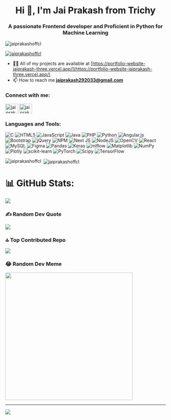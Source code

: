 <h1 align="center">Hi 👋, I'm Jai Prakash from Trichy</h1>
<h3 align="center">A passionate Frontend developer and Proficient in Python for Machine Learning</h3>

<p align="left"> <img src="https://komarev.com/ghpvc/?username=jaiprakashoffcl&label=Profile%20views&color=0e75b6&style=flat" alt="jaiprakashoffcl" /> </p>

<p align="left"> <a href="https://github.com/ryo-ma/github-profile-trophy"><img src="https://github-profile-trophy.vercel.app/?username=jaiprakashoffcl" alt="jaiprakashoffcl" /></a> </p>

- 👨‍💻 All of my projects are available at [https://portfolio-website-jaiprakash-three.vercel.app/](https://portfolio-website-jaiprakash-three.vercel.app/)
- 📫 How to reach me **jaiprakash292033@gmail.com**

<h3 align="left">Connect with me:</h3>
<p align="left">
<a href="https://linkedin.com/in/jai prakash ramesh" target="blank"><img align="center" src="https://raw.githubusercontent.com/rahuldkjain/github-profile-readme-generator/master/src/images/icons/Social/linked-in-alt.svg" alt="jai prakash ramesh" height="30" width="40" /></a>
<a href="https://instagram.com/jaiprakash._.official" target="blank"><img align="center" src="https://raw.githubusercontent.com/rahuldkjain/github-profile-readme-generator/master/src/images/icons/Social/instagram.svg" alt="jaiprakash._.official" height="30" width="40" /></a>
</p>

<h3 align="left">Languages and Tools:</h3>
<p align="left">
<img src="https://img.shields.io/badge/c-%2300599C.svg?style=for-the-badge&logo=c&logoColor=white" alt="C" /> 
<img src="https://img.shields.io/badge/html5-%23E34F26.svg?style=for-the-badge&logo=html5&logoColor=white" alt="HTML5" /> 
<img src="https://img.shields.io/badge/javascript-%23323330.svg?style=for-the-badge&logo=javascript&logoColor=%23F7DF1E" alt="JavaScript" /> 
<img src="https://img.shields.io/badge/java-%23ED8B00.svg?style=for-the-badge&logo=openjdk&logoColor=white" alt="Java" /> 
<img src="https://img.shields.io/badge/php-%23777BB4.svg?style=for-the-badge&logo=php&logoColor=white" alt="PHP" /> 
<img src="https://img.shields.io/badge/python-3670A0?style=for-the-badge&logo=python&logoColor=ffdd54" alt="Python" /> 
<img src="https://img.shields.io/badge/angular.js-%23E23237.svg?style=for-the-badge&logo=angularjs&logoColor=white" alt="Angular.js" /> 
<img src="https://img.shields.io/badge/bootstrap-%238511FA.svg?style=for-the-badge&logo=bootstrap&logoColor=white" alt="Bootstrap" /> 
<img src="https://img.shields.io/badge/jquery-%230769AD.svg?style=for-the-badge&logo=jquery&logoColor=white" alt="jQuery" /> 
<img src="https://img.shields.io/badge/NPM-%23CB3837.svg?style=for-the-badge&logo=npm&logoColor=white" alt="NPM" /> 
<img src="https://img.shields.io/badge/Next-black?style=for-the-badge&logo=next.js&logoColor=white" alt="Next JS" /> 
<img src="https://img.shields.io/badge/node.js-6DA55F?style=for-the-badge&logo=node.js&logoColor=white" alt="NodeJS" /> 
<img src="https://img.shields.io/badge/opencv-%23white.svg?style=for-the-badge&logo=opencv&logoColor=white" alt="OpenCV" /> 
<img src="https://img.shields.io/badge/react-%2320232a.svg?style=for-the-badge&logo=react&logoColor=%2361DAFB" alt="React" /> 
<img src="https://img.shields.io/badge/mysql-%2300000f.svg?style=for-the-badge&logo=mysql&logoColor=white" alt="MySQL" /> 
<img src="https://img.shields.io/badge/figma-%23F24E1E.svg?style=for-the-badge&logo=figma&logoColor=white" alt="Figma" /> 
<img src="https://img.shields.io/badge/pandas-%23150458.svg?style=for-the-badge&logo=pandas&logoColor=white" alt="Pandas" /> 
<img src="https://img.shields.io/badge/Keras-%23D00000.svg?style=for-the-badge&logo=Keras&logoColor=white" alt="Keras" /> 
<img src="https://img.shields.io/badge/mlflow-%23d9ead3.svg?style=for-the-badge&logo=numpy&logoColor=blue" alt="mlflow" /> 
<img src="https://img.shields.io/badge/Matplotlib-%23ffffff.svg?style=for-the-badge&logo=Matplotlib&logoColor=black" alt="Matplotlib" /> 
<img src="https://img.shields.io/badge/numpy-%23013243.svg?style=for-the-badge&logo=numpy&logoColor=white" alt="NumPy" /> 
<img src="https://img.shields.io/badge/Plotly-%233F4F75.svg?style=for-the-badge&logo=plotly&logoColor=white" alt="Plotly" /> 
<img src="https://img.shields.io/badge/scikit--learn-%23F7931E.svg?style=for-the-badge&logo=scikit-learn&logoColor=white" alt="scikit-learn" /> 
<img src="https://img.shields.io/badge/PyTorch-%23EE4C2C.svg?style=for-the-badge&logo=PyTorch&logoColor=white" alt="PyTorch" /> 
<img src="https://img.shields.io/badge/SciPy-%230C55A5.svg?style=for-the-badge&logo=scipy&logoColor=%white" alt="Scipy" /> 
<img src="https://img.shields.io/badge/TensorFlow-%23FF6F00.svg?style=for-the-badge&logo=TensorFlow&logoColor=white" alt="TensorFlow" /> 
</p>

<p><img align="left" src="https://github-readme-stats.vercel.app/api/top-langs?username=jaiprakashoffcl&show_icons=true&locale=en&layout=compact" alt="jaiprakashoffcl" /></p>

<p>&nbsp;<img align="center" src="https://github-readme-stats.vercel.app/api?username=jaiprakashoffcl&show_icons=true&locale=en" alt="jaiprakashoffcl" /></p>

# 📊 GitHub Stats:
![](https://github-readme-streak-stats.herokuapp.com/?user=jaiprakashoffcl&theme=dark&hide_border=false)<br/>

### ✍️ Random Dev Quote
![](https://quotes-github-readme.vercel.app/api?type=horizontal&theme=radical)

### 🔝 Top Contributed Repo
![](https://github-contributor-stats.vercel.app/api?username=jaiprakashoffcl&limit=5&theme=dark&combine_all_yearly_contributions=true)

### 😂 Random Dev Meme
<img src='https://randommeme-five.vercel.app/' style="height: 400px;"/>

---
[![](https://visitcount.itsvg.in/api?id=jaiprakashoffcl&icon=0&color=0)](https://visitcount.itsvg.in)

<!-- Proudly created with GPRM ( https://gprm.itsvg.in ) -->

